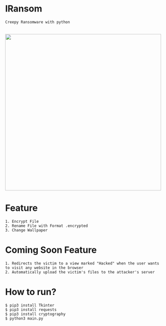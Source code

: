 # IRansom
```Creepy Ransomware with python```
<br>
<br>

<img src="https://cdn.discordapp.com/attachments/1134468557858672794/1134713512644587630/Ooops_your_files.png" width="500px">

# Feature
```
1. Encrypt File
2. Rename File with Format .encrypted
3. Change Wallpaper
```

# Coming Soon Feature
```
1. Redirects the victim to a view marked "Hacked" when the user wants to visit any website in the browser
2. Automatically upload the victim's files to the attacker's server
```

# How to run?
```
$ pip3 install Tkinter
$ pip3 install requests
$ pip3 install cryptography
$ python3 main.py
```
